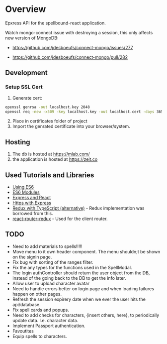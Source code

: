 # Overview

Epxress API for the spellbound-react application.

Watch mongo-connect issue with destroying a session, this only affects new version of MongoDB:

- <https://github.com/jdesboeufs/connect-mongo/issues/277>

- <https://github.com/jdesboeufs/connect-mongo/pull/282>

## Development

### Setup SSL Cert

1. Generate cert:

``` bash
openssl genrsa -out localhost.key 2048
openssl req -new -x509 -key localhost.key -out localhost.cert -days 3650 -subj /CN=localhost
```

2. Place in certificates folder of project
3. Import the genrated certificate into your browser/system.

## Hosting

1. The db is hosted at <https://mlab.com/>
2. the application is hosted at <https://zeit.co>

## Used Tutorials and Libraries

- [Using ES6](https://www.codementor.io/iykyvic/writing-your-nodejs-apps-using-es6-6dh0edw2o)
- [ES6 Modules](https://medium.com/@giltayar/native-es-modules-in-nodejs-status-and-future-directions-part-i-ee5ea3001f71)
- [Express and React](https://medium.freecodecamp.org/how-to-make-create-react-app-work-with-a-node-backend-api-7c5c48acb1b0)
- [Https with Express](https://medium.com/@nileshsingh/everything-about-creating-an-https-server-using-node-js-2fc5c48a8d4e)
- [Redux with TypeScript (alternative)](https://levelup.gitconnected.com/react-and-redux-with-typescript-da0c37537a79) - Redux implementation was borrowed from this.
- [react-router-redux](https://github.com/ReactTraining/react-router/tree/master/packages/react-router-redux) - Used for the client router.

## TODO

- Need to add materials to spells!!!!!
- Move menu to it own header component. The menu shouldn;t be shown on the signin page.
- Fix bug with sorting of the ranges filter.
- Fix the any types for the functions used in the SpellModal.
- The login authController should return the user object from the DB, instead of the going back to the DB to get the info later.
- Allow user to upload character avatar
- Need to handle errors better on login page and when loading failures happen on other pages.
- Refresh the session expirery date when we ever the user hits the api/database.
- Fix spell cards and popups.
- Need to add checks for characters, {insert others, here}, to periodically update data. I.e. character data.
- Implement Passport authentication.
- Favoutites
- Equip spells to characters.